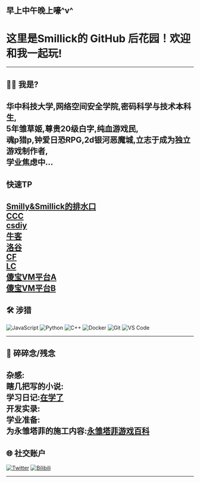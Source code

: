 ## 早上中午晚上嚎^v^
<!-- 
👋 欢迎来到你的 GitHub 个人主页 README!
请将 [方括号] 中的占位符信息替换为你自己的内容。
关于背景颜色：GitHub Profile README 不支持直接设置背景颜色。
你可以在内容中融入红色元素，例如使用红色的徽章。
-->

#  这里是Smillick的 GitHub 后花园！欢迎和我一起玩!

---

## 👨‍💻 我是?
华中科技大学,网络空间安全学院,密码科学与技术本科生,<br>
5年雏草姬,尊贵20级白字,纯血游戏民,<br>
魂p猎p,钟爱日恐RPG,2d银河恶魔城,立志于成为独立游戏制作者,<br>
学业焦虑中...<br>
---
## 快速TP
[Smilly&Smillick的排水口](https://smillysmillick.github.io/)<br>
[CCC](https://www.cryptopals.com/)<br>
[csdiy](https://csdiy.wiki)<br>
[牛客](https://ac.nowcoder.com/acm/problem/list)<br>
[洛谷](https://www.luogu.com.cn/problem/list)<br>
[CF](https://codeforces.com/problemset)<br>
[LC](https://leetcode.com/problemset/)<br>
[傻宝VM平台A](https://sino.cberse.cn/student)<br>
[傻宝VM平台B](https://222.20.126.111/student)
---
## 🛠️ 涉猎
![JavaScript](https://img.shields.io/badge/JavaScript-F7DF1E?style=for-the-badge&logo=javascript&logoColor=black)
![Python](https://img.shields.io/badge/Python-3776AB?style=for-the-badge&logo=python&logoColor=white)
![C++](https://img.shields.io/badge/C%2B%2B-00599C?style=for-the-badge&logo=c%2B%2B&logoColor=white)
![Docker](https://img.shields.io/badge/Docker-2496ED?style=for-the-badge&logo=docker&logoColor=white)
![Git](https://img.shields.io/badge/Git-F05032?style=for-the-badge&logo=git&logoColor=white)
![VS Code](https://img.shields.io/badge/VS%20Code-007ACC?style=for-the-badge&logo=visual-studio-code&logoColor=white)

---

## 📝 碎碎念/残念
杂感:<br>
瞎几把写的小说:<br>
学习日记:[在学了](https://github.com/SmillySmillick/SmillySmillick/blob/main/menu.md)<br>
开发实录:<br>
学业准备:<br>
为永雏塔菲的施工内容:[永雏塔菲游戏百科](https://acetaffy.org/index.php?title=游戏统计)<br>
---

## 🌐 社交账户
[![Twitter](https://img.shields.io/badge/Twitter-1DA1F2?style=for-the-badge&logo=twitter&logoColor=red)](https://twitter.com/@Smilly_smillick)
[![Bilibili](https://img.shields.io/badge/Bilibili-00A1D6?style=for-the-badge&logo=bilibili&logoColor=red)](https://space.bilibili.com/361655499)

---
<!--
## 📊 GitHub 统计 (GitHub Stats)

[![你的 GitHub 统计](https://github-readme-stats.vercel.app/api?username=SmillySmillick&show_icons=true&theme=radical&hide_border=true)](https://github.com/anuraghazra/github-readme-stats)

[![你的顶级语言](https://github-readme-stats.vercel.app/api/top-langs/?username=SmillySmillick&layout=compact&theme=radical&hide_border=true)](https://github.com/anuraghazra/github-readme-stats)

---
--->


<!--
**SmillySmillick/SmillySmillick** is a ✨ _special_ ✨ repository because its `README.md` (this file) appears on your GitHub profile.

Here are some ideas to get you started:

- 🔭 I’m currently working on ...
- 🌱 I’m currently learning ...
- 👯 I’m looking to collaborate on ...
- 🤔 I’m looking for help with ...
- 💬 Ask me about ...
- 📫 How to reach me: ...
- 😄 Pronouns: ...
- ⚡ Fun fact: ...
-->
